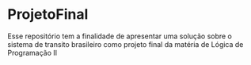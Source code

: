# ProjetoFinal
Esse repositório tem a finalidade de apresentar uma solução sobre o sistema de transito brasileiro como projeto final da matéria de Lógica de Programação II